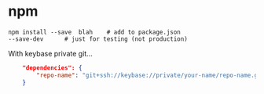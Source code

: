 # npm

    npm install --save  blah    # add to package.json
    --save-dev      # just for testing (not production)

With keybase private git...

```json
    "dependencies": {
        "repo-name": "git+ssh://keybase://private/your-name/repo-name.git"
    }
```
